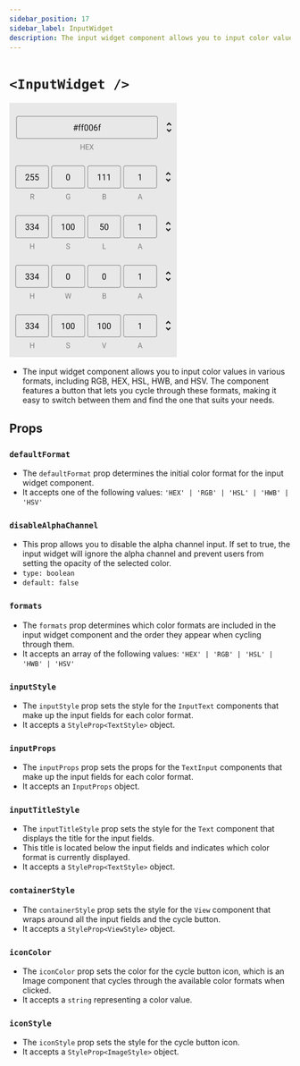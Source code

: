 ```yaml
---
sidebar_position: 17
sidebar_label: InputWidget
description: The input widget component allows you to input color values in various formats.
---
```


# `<InputWidget />`

![InputWidget](../../../images/InputWidgets.png)

- The input widget component allows you to input color values in various formats, including RGB, HEX, HSL, HWB, and HSV. The component features a button that lets you cycle through these formats, making it easy to switch between them and find the one that suits your needs.

## Props

### `defaultFormat`

- The `defaultFormat` prop determines the initial color format for the input widget component.
- It accepts one of the following values: `'HEX' | 'RGB' | 'HSL' | 'HWB' | 'HSV'`

### `disableAlphaChannel`

- This prop allows you to disable the alpha channel input. If set to true, the input widget will ignore the alpha channel and prevent users from setting the opacity of the selected color.
- `type: boolean`
- `default: false`

### `formats`

- The `formats` prop determines which color formats are included in the input widget component and the order they appear when cycling through them.
- It accepts an array of the following values: `'HEX' | 'RGB' | 'HSL' | 'HWB' | 'HSV'`

### `inputStyle`

- The `inputStyle` prop sets the style for the `InputText` components that make up the input fields for each color format.
- It accepts a `StyleProp<TextStyle>` object.

### `inputProps`

- The `inputProps` prop sets the props for the `TextInput` components that make up the input fields for each color format.
- It accepts an `InputProps` object.

### `inputTitleStyle`

- The `inputTitleStyle` prop sets the style for the `Text` component that displays the title for the input fields.
- This title is located below the input fields and indicates which color format is currently displayed.
- It accepts a `StyleProp<TextStyle>` object.

### `containerStyle`

- The `containerStyle` prop sets the style for the `View` component that wraps around all the input fields and the cycle button.
- It accepts a `StyleProp<ViewStyle>` object.

### `iconColor`

- The `iconColor` prop sets the color for the cycle button icon, which is an Image component that cycles through the available color formats when clicked.
- It accepts a `string` representing a color value.

### `iconStyle`

- The `iconStyle` prop sets the style for the cycle button icon.
- It accepts a `StyleProp<ImageStyle>` object.
